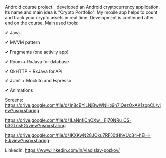 Android course project. I developed an Android cryptocurrency application. Its name and main idea is "Crypto Portfolio". My mobile app helps to count and track your crypto assets in real time. Development is continued after end on the course.
Main used tools:

✔ Java

✔ MVVM pattern

✔ Fragments (one activity app)

✔ Room + RxJava for database

✔ OkHTTP + RxJava for API

✔ JUnit + Mockito and Espresso

✔ Animations

Screens:
https://drive.google.com/file/d/1n8cBYiLNjBwWNHq9n7iQezOxAK1zopCL/view?usp=sharing

https://drive.google.com/file/d/1LaNnfiCnOXw__Fj7ONRu_CS-b3GLnsFG/view?usp=sharing

https://drive.google.com/file/d/1KXKwN28JOxu7RF00tHhVUo34-hEIH-EJ/view?usp=sharing

 
LinkedIn: https://www.linkedin.com/in/vladislav-popkov/
